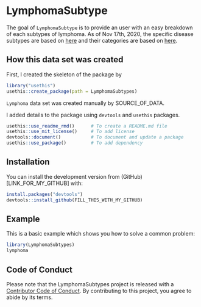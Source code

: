 
<!-- README.md is generated from README.Rmd. Please edit that file -->

# LymphomaSubtype

<!-- badges: start -->

<!-- badges: end -->

The goal of `LymphomaSubtype` is to provide an user with an easy
breakdown of each subtypes of lymphoma. As of Nov 17th, 2020, the specific disease subtypes are based on [here](https://www.llscanada.org/lymphoma/non-hodgkin-lymphoma/diagnosis/nhl-subtypes) and their categories are based on [here](https://www.lymphomacoalition.org/lymphomas/lymphoma-subtypes).

## How this data set was created

First, I created the skeleton of the package by

```r
library("usethis")
usethis::create_package(path = LymphomaSubtypes)
```

`Lymphoma` data set was created manually by SOURCE\_OF\_DATA.

I added details to the package using `devtools` and `usethis` packages.

``` r
usethis::use_readme_rmd()      # To create a README.md file
usethis::use_mit_license()     # To add license
devtools::document()           # To document and update a package
usethis::use_package()         # To add dependency
```

## Installation

You can install the development version from
(GitHub)\[LINK\_FOR\_MY\_GITHUB\] with:

``` r
install.packages("devtools")
devtools::install_github(FILL_THIS_WITH_MY_GITHUB)
```

## Example

This is a basic example which shows you how to solve a common problem:

``` r
library(LymphomaSubtypes)
lymphoma
```

## Code of Conduct

Please note that the LymphomaSubtypes project is released with a
[Contributor Code of
Conduct](https://contributor-covenant.org/version/2/0/CODE_OF_CONDUCT.html).
By contributing to this project, you agree to abide by its terms.
